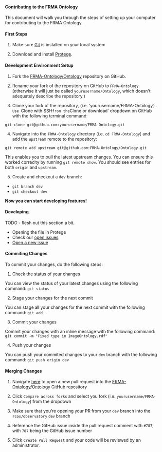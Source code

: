 #### Contributing to the FRMA Ontology

This document will walk you through the steps of setting up your computer for contributing to the FRMA Ontology.



#### First Steps

1. Make sure [Git](https://git-scm.com/) is installed on your local system

2. Download and install [Protege](https://protege.stanford.edu/).



#### Development Environment Setup

1. Fork the [FRMA-Ontology/Ontology](https://github.com/FRMA-Ontology/Ontology) repository on GitHub.

2. Rename your fork of the repository on GitHub to `FRMA-Ontology` (otherwise it will just be called `yourusername/Ontology`, which doesn't adequately describe the repository.)

3. Clone your fork of the repository, (i.e. 'yourusername/FRMA-Ontology`). Use `Clone with SSH` from the `Clone or download` dropdown on GitHub with the following terminal command:

`git clone git@github.com:yourusername/FRMA-Ontology.git`

4. Navigate into the `FRMA-Ontology` directory (i.e. `cd FRMA-Ontology`) and add the `upstream` remote to the repository:

`git remote add upstream git@github.com:FRMA-Ontology/Ontology.git`

This enables you to pull the latest upstream changes. You can ensure this worked correclty by running `git remote show`. You should see entries for both `origin` and `upstream`.

5. Create and checkout a `dev` branch:

- `git branch dev`
- `git checkout dev`

**Now you can start developing features!**



#### Developing

TODO - flesh out this section a bit.
- Opening the file in Protege
- Check our [open issues](https://github.com/FRMA-Ontology/Ontology/issues)
- [Open a new issue](https://github.com/FRMA-Ontology/Ontology/issues/new)



#### Commiting Changes

To commit your changes, do the following steps:

1. Check the status of your changes

You can view the status of your latest changes using the following command:
`git status`

2. Stage your changes for the next commit

You can stage all your changes for the next commit with the following command:
`git add .`

3. Commit your changes

Commit your changes with an inline message with the following command:
`git commit -m "Fixed type in ImageOntology.rdf"`

4. Push your changes

You can push your commited changes to your `dev` branch with the following command:
`git push origin dev`



#### Merging Changes

1. Navigate [here](https://github.com/FRMA-Ontology/Ontology/compare) to open a new pull request into the [FRMA-Ontology/Ontology](https://github.com/FRMA-Ontology/Ontology) GitHub repository

2. Click `Compare across forks` and select you fork (i.e. `yourusername/FRMA-Ontology`) from the dropdown

3. Make sure that you're opening your PR from your `dev` branch into the `rcos/observatory` `dev` branch

4. Reference the GitHub issue inside the pull request comment with `#787`, with `787` being the GitHub issue number

5. Click `Create Pull Request` and your code will be reviewed by an administrator.
